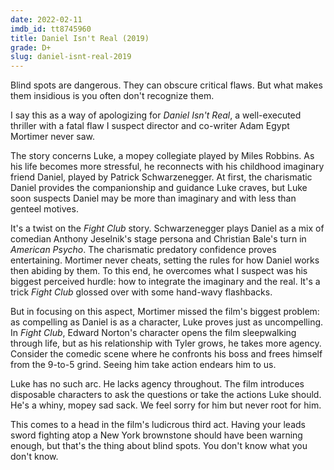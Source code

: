 ```yaml
---
date: 2022-02-11
imdb_id: tt8745960
title: Daniel Isn't Real (2019)
grade: D+
slug: daniel-isnt-real-2019
---
```


Blind spots are dangerous. They can obscure critical flaws. But what makes them insidious is you often don't recognize them.

<!-- end -->

I say this as a way of apologizing for _Daniel Isn't Real_, a well-executed thriller with a fatal flaw I suspect director and co-writer Adam Egypt Mortimer never saw.

The story concerns Luke, a mopey collegiate played by Miles Robbins. As his life becomes more stressful, he reconnects with his childhood imaginary friend Daniel, played by Patrick Schwarzenegger. At first, the charismatic Daniel provides the companionship and guidance Luke craves, but Luke soon suspects Daniel may be more than imaginary and with less than genteel motives.

It's a twist on the <span data-imdb-id="tt0137523">_Fight Club_</span> story. Schwarzenegger plays Daniel as a mix of comedian Anthony Jeselnik's stage persona and Christian Bale's turn in <span data-imdb-id="tt0144084">_American Psycho_</span>. The charismatic predatory confidence proves entertaining. Mortimer never cheats, setting the rules for how Daniel works then abiding by them. To this end, he overcomes what I suspect was his biggest perceived hurdle: how to integrate the imaginary and the real. It's a trick _Fight Club_ glossed over with some hand-wavy flashbacks.

But in focusing on this aspect, Mortimer missed the film's biggest problem: as compelling as Daniel is as a character, Luke proves just as uncompelling. In _Fight Club_, Edward Norton's character opens the film sleepwalking through life, but as his relationship with Tyler grows, he takes more agency. Consider the comedic scene where he confronts his boss and frees himself from the 9-to-5 grind. Seeing him take action endears him to us.

Luke has no such arc. He lacks agency throughout. The film introduces disposable characters to ask the questions or take the actions Luke should. He's a whiny, mopey sad sack. We feel sorry for him but never root for him.

This comes to a head in the film's ludicrous third act. Having your leads sword fighting atop a New York brownstone should have been warning enough, but that's the thing about blind spots. You don't know what you don't know.